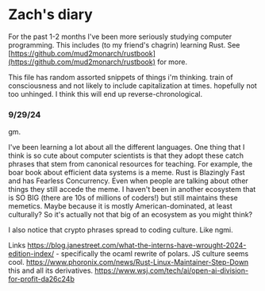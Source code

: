 # Zach's diary
For the past 1-2 months I've been more seriously studying computer programming. This includes (to my friend's chagrin) learning Rust. See [https://github.com/mud2monarch/rustbook](https://github.com/mud2monarch/rustbook) for more. 

This file has random assorted snippets of things i'm thinking. train of consciousness and not likely to include capitalization at times. hopefully not too unhinged. I think this will end up reverse-chronological.

### 9/29/24
gm.

I've been learning a lot about all the different languages. One thing that I think is so cute about computer scientists is that they adopt these catch phrases that stem from canonical resources for teaching. For example, the boar book about efficient data systems is a meme. Rust is Blazingly Fast and has Fearless Concurrency. Even when people are talking about other things they still accede the meme. I haven't been in another ecosystem that is SO BIG (there are 10s of millions of coders!) but still maintains these memetics. Maybe because it is mostly American-dominated, at least culturally? So it's actually not that big of an ecosystem as you might think?

I also notice that crypto phrases spread to coding culture. Like ngmi.

Links
https://blog.janestreet.com/what-the-interns-have-wrought-2024-edition-index/ - specifically the ocaml rewrite of polars. JS culture seems cool.
https://www.phoronix.com/news/Rust-Linux-Maintainer-Step-Down this and all its derivatives.
https://www.wsj.com/tech/ai/open-ai-division-for-profit-da26c24b


